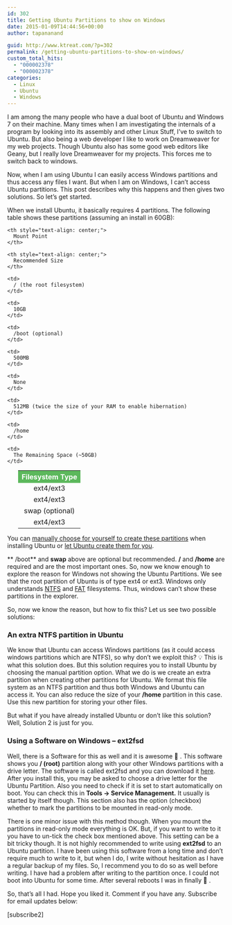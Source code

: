 ```yaml
---
id: 302
title: Getting Ubuntu Partitions to show on Windows
date: 2015-01-09T14:44:56+00:00
author: tapananand

guid: http://www.ktreat.com/?p=302
permalink: /getting-ubuntu-partitions-to-show-on-windows/
custom_total_hits:
  - "000002378"
  - "000002378"
categories:
  - Linux
  - Ubuntu
  - Windows
---
```

I am among the many people who have a dual boot of Ubuntu and Windows 7 on their machine. Many times when I am investigating the internals of a program by looking into its assembly and other Linux Stuff, I&#8217;ve to switch to Ubuntu. But also being a web developer I like to work on Dreamweaver for my web projects. Though Ubuntu also has some good web editors like Geany, but I really love Dreamweaver for my projects. This forces me to switch back to windows.

Now, when I am using Ubuntu I can easily access Windows partitions and thus access any files I want. But when I am on Windows, I can&#8217;t access Ubuntu partitions. This post describes why this happens and then gives two solutions. So let&#8217;s get started.

When we install Ubuntu, it basically requires 4 partitions. The following table shows these partitions (assuming an install in 60GB):

<table style="width: 90%; margin: 0px auto 10px auto; text-align: center;">
  <tr style="background-color: #5cb85c; color: #fff;">
    <th style="text-align: center;">
      Filesystem Type
    </th>
    
    <th style="text-align: center;">
      Mount Point
    </th>
    
    <th style="text-align: center;">
      Recommended Size
    </th>
  </tr>
  
  <tr>
    <td>
      ext4/ext3
    </td>
    
    <td>
      / (the root filesystem)
    </td>
    
    <td>
      10GB
    </td>
  </tr>
  
  <tr>
    <td>
      ext4/ext3
    </td>
    
    <td>
      /boot (optional)
    </td>
    
    <td>
      500MB
    </td>
  </tr>
  
  <tr>
    <td>
      swap (optional)
    </td>
    
    <td>
      None
    </td>
    
    <td>
      512MB (twice the size of your RAM to enable hibernation)
    </td>
  </tr>
  
  <tr>
    <td>
      ext4/ext3
    </td>
    
    <td>
      /home
    </td>
    
    <td>
      The Remaining Space (~50GB)
    </td>
  </tr>
</table>

You can <a title="Install Ubuntu with manual partitioning" href="http://askubuntu.com/a/343352/160769" target="_blank">manually choose for yourself to create these partitions</a> when installing Ubuntu or <a title="Installing Ubuntu 14.04 LTS Alongside Windows" href="http://www.ktreat.com/installing-ubuntu-14-04-lts-alongside-windows/" target="_blank">let Ubuntu create them for you</a>.

** /boot** and **swap** above are optional but recommended. **/** and **/home** are required and are the most important ones. So, now we know enough to explore the reason for Windows not showing the Ubuntu Partitions. We see that the root partition of Ubuntu is of type ext4 or ext3. Windows only understands <a title="NTFS" href="https://en.wikipedia.org/wiki/NTFS" target="_blank">NTFS</a> and <a title="File Allocation Table" href="https://en.wikipedia.org/wiki/File_Allocation_Table" target="_blank">FAT</a> filesystems. Thus, windows can&#8217;t show these partitions in the explorer.

So, now we know the reason, but how to fix this? Let us see two possible solutions:

### An extra NTFS partition in Ubuntu

We know that Ubuntu can access Windows partitions (as it could access windows partitions which are NTFS), so why don&#8217;t we exploit this? 💡 This is what this solution does. But this solution requires you to install Ubuntu by choosing the manual partition option. What we do is we create an extra partition when creating other partitions for Ubuntu. We format this file system as an NTFS partition and thus both Windows and Ubuntu can access it. You can also reduce the size of your **/home** partition in this case. Use this new partition for storing your other files.

But what if you have already installed Ubuntu or don&#8217;t like this solution? Well, Solution 2 is just for you.

### Using a Software on Windows &#8211; ext2fsd

Well, there is a Software for this as well and it is awesome 🙂 . This software shows you **/ (root)** partition along with your other Windows partitions with a drive letter. The software is called ext2fsd and you can download it <a title="Ext2fsd" href="http://sourceforge.net/projects/ext2fsd/files/" target="_blank">here</a>. After you install this, you may be asked to choose a drive letter for the Ubuntu Partition. Also you need to check if it is set to start automatically on boot. You can check this in **Tools -> Service Management.** It usually is started by itself though. This section also has the option (checkbox) whether to mark the partitions to be mounted in read-only mode.

There is one minor issue with this method though. When you mount the partitions in read-only mode everything is OK. But, if you want to write to it you have to un-tick the check box mentioned above. This setting can be a bit tricky though. It is not highly recommended to write using **ext2fsd** to an Ubuntu partition. I have been using this software from a long time and don&#8217;t require much to write to it, but when I do, I write without hesitation as I have a regular backup of my files. So, I recommend you to do so as well before writing. I have had a problem after writing to the partition once. I could not boot into Ubuntu for some time. After several reboots I was in finally 🙂 .

So, that&#8217;s all I had. Hope you liked it. Comment if you have any. Subscribe for email updates below:

[subscribe2]